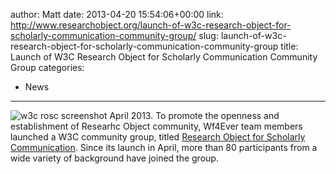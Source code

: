 author: Matt
date: 2013-04-20 15:54:06+00:00
link: http://www.researchobject.org/launch-of-w3c-research-object-for-scholarly-communication-community-group/
slug: launch-of-w3c-research-object-for-scholarly-communication-community-group
title: Launch of W3C Research Object for Scholarly Communication Community Group
categories:
- News
---
![w3c rosc screenshot](http://despina.cs.man.ac.uk/pages/wp-content/uploads/2013/09/rosc1.jpg)
April 2013. To promote the openness and establishment of Researhc Object community, Wf4Ever team members launched a W3C community group, titled [Research Object for Scholarly Communication](http://www.w3.org/community/rosc/). Since its launch in April, more than 80 participants from a wide variety of background have joined the group.
